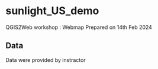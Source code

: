 # sunlight_US_demo
QGIS2Web workshop : Webmap
Prepared on 14th Feb 2024
## Data
Data were provided by instractor
